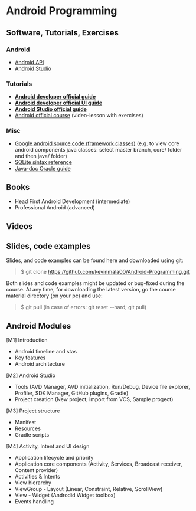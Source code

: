 # Android Programming

## Software, Tutorials, Exercises

### Android 
* [Android API](https://developer.android.com/reference)
* [Android Studio](https://developer.android.com/studio)

### Tutorials
* [**Android developer official guide**](https://developer.android.com/guide)
* [**Android developer official UI guide**](https://developer.android.com/develop/ui)
* [**Android Studio official guide**](https://developer.android.com/studio/intro)
* [Android official course](https://developer.android.com/courses) (video-lesson with exercises)

### Misc
* [Google android source code (framework classes)](https://android.googlesource.com/platform/frameworks/base/) (e.g. to view core android components java classes: select master branch, core/ folder and then java/ folder)
* [SQLite sintax reference](https://www.sqlite.org/lang.html)
* [Java-doc Oracle guide](https://www.oracle.com/it/technical-resources/articles/java/javadoc-tool.html)


## Books
- Head First Android Development (intermediate)
- Professional Android (advanced)

## Videos

## Slides, code examples
Slides, and code examples can be found here and downloaded using git:

> $ git clone https://github.com/kevinmala00/Android-Programming.git

Both slides and code examples might be updated or bug-fixed during the course. At any time, for downloading the latest version, go the course material directory (on your pc) and use:

> $ git pull (in case of errors: git reset --hard; git pull)

## Android Modules
[M1] Introduction
* Android timeline and stas
* Key features
* Android architecture


[M2] Android Studio
* Tools (AVD Manager, AVD initialization, Run/Debug, Device file explorer, Profiler, SDK Manager, GitHub plugins, Gradle)
* Project creation (New project, import from VCS, Sample progect)


[M3] Project structure
* Manifest
* Resources
* Gradle scripts


[M4] Activity, Intent and UI design
* Application lifecycle and priority
* Application core components (Activity, Services, Broadcast receiver, Content provider)
* Activities & Intents
* View hierarchy
* ViewGroup - Layout (Linear, Constraint, Relative, ScrollView)
* View - Widget (Androdid Widget toolbox)
* Events handling
